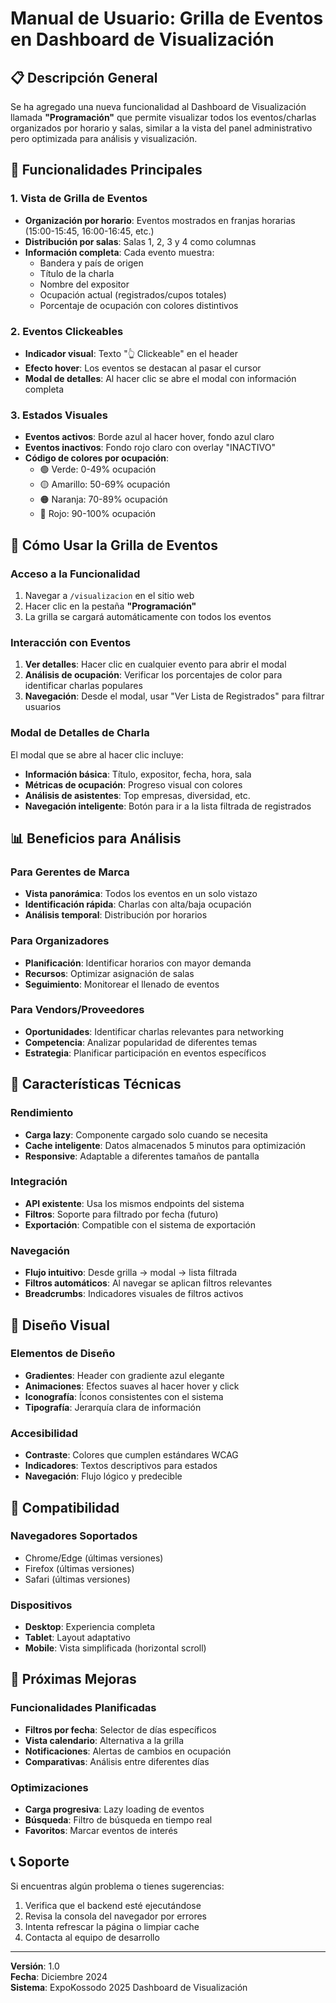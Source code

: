 # Manual de Usuario: Grilla de Eventos en Dashboard de Visualización

## 📋 Descripción General

Se ha agregado una nueva funcionalidad al Dashboard de Visualización llamada **"Programación"** que permite visualizar todos los eventos/charlas organizados por horario y salas, similar a la vista del panel administrativo pero optimizada para análisis y visualización.

## 🎯 Funcionalidades Principales

### 1. Vista de Grilla de Eventos
- **Organización por horario**: Eventos mostrados en franjas horarias (15:00-15:45, 16:00-16:45, etc.)
- **Distribución por salas**: Salas 1, 2, 3 y 4 como columnas
- **Información completa**: Cada evento muestra:
  - Bandera y país de origen
  - Título de la charla
  - Nombre del expositor
  - Ocupación actual (registrados/cupos totales)
  - Porcentaje de ocupación con colores distintivos

### 2. Eventos Clickeables
- **Indicador visual**: Texto "👆 Clickeable" en el header
- **Efecto hover**: Los eventos se destacan al pasar el cursor
- **Modal de detalles**: Al hacer clic se abre el modal con información completa

### 3. Estados Visuales
- **Eventos activos**: Borde azul al hacer hover, fondo azul claro
- **Eventos inactivos**: Fondo rojo claro con overlay "INACTIVO"
- **Código de colores por ocupación**:
  - 🟢 Verde: 0-49% ocupación
  - 🟡 Amarillo: 50-69% ocupación
  - 🟠 Naranja: 70-89% ocupación
  - 🔴 Rojo: 90-100% ocupación

## 🚀 Cómo Usar la Grilla de Eventos

### Acceso a la Funcionalidad
1. Navegar a `/visualizacion` en el sitio web
2. Hacer clic en la pestaña **"Programación"**
3. La grilla se cargará automáticamente con todos los eventos

### Interacción con Eventos
1. **Ver detalles**: Hacer clic en cualquier evento para abrir el modal
2. **Análisis de ocupación**: Verificar los porcentajes de color para identificar charlas populares
3. **Navegación**: Desde el modal, usar "Ver Lista de Registrados" para filtrar usuarios

### Modal de Detalles de Charla
El modal que se abre al hacer clic incluye:
- **Información básica**: Título, expositor, fecha, hora, sala
- **Métricas de ocupación**: Progreso visual con colores
- **Análisis de asistentes**: Top empresas, diversidad, etc.
- **Navegación inteligente**: Botón para ir a la lista filtrada de registrados

## 📊 Beneficios para Análisis

### Para Gerentes de Marca
- **Vista panorámica**: Todos los eventos en un solo vistazo
- **Identificación rápida**: Charlas con alta/baja ocupación
- **Análisis temporal**: Distribución por horarios

### Para Organizadores
- **Planificación**: Identificar horarios con mayor demanda
- **Recursos**: Optimizar asignación de salas
- **Seguimiento**: Monitorear el llenado de eventos

### Para Vendors/Proveedores
- **Oportunidades**: Identificar charlas relevantes para networking
- **Competencia**: Analizar popularidad de diferentes temas
- **Estrategia**: Planificar participación en eventos específicos

## 🔧 Características Técnicas

### Rendimiento
- **Carga lazy**: Componente cargado solo cuando se necesita
- **Cache inteligente**: Datos almacenados 5 minutos para optimización
- **Responsive**: Adaptable a diferentes tamaños de pantalla

### Integración
- **API existente**: Usa los mismos endpoints del sistema
- **Filtros**: Soporte para filtrado por fecha (futuro)
- **Exportación**: Compatible con el sistema de exportación

### Navegación
- **Flujo intuitivo**: Desde grilla → modal → lista filtrada
- **Filtros automáticos**: Al navegar se aplican filtros relevantes
- **Breadcrumbs**: Indicadores visuales de filtros activos

## 🎨 Diseño Visual

### Elementos de Diseño
- **Gradientes**: Header con gradiente azul elegante
- **Animaciones**: Efectos suaves al hacer hover y click
- **Iconografía**: Íconos consistentes con el sistema
- **Tipografía**: Jerarquía clara de información

### Accesibilidad
- **Contraste**: Colores que cumplen estándares WCAG
- **Indicadores**: Textos descriptivos para estados
- **Navegación**: Flujo lógico y predecible

## 📱 Compatibilidad

### Navegadores Soportados
- Chrome/Edge (últimas versiones)
- Firefox (últimas versiones)
- Safari (últimas versiones)

### Dispositivos
- **Desktop**: Experiencia completa
- **Tablet**: Layout adaptativo
- **Mobile**: Vista simplificada (horizontal scroll)

## 🔄 Próximas Mejoras

### Funcionalidades Planificadas
- **Filtros por fecha**: Selector de días específicos
- **Vista calendario**: Alternativa a la grilla
- **Notificaciones**: Alertas de cambios en ocupación
- **Comparativas**: Análisis entre diferentes días

### Optimizaciones
- **Carga progresiva**: Lazy loading de eventos
- **Búsqueda**: Filtro de búsqueda en tiempo real
- **Favoritos**: Marcar eventos de interés

## 📞 Soporte

Si encuentras algún problema o tienes sugerencias:
1. Verifica que el backend esté ejecutándose
2. Revisa la consola del navegador por errores
3. Intenta refrescar la página o limpiar cache
4. Contacta al equipo de desarrollo

---

**Versión**: 1.0  
**Fecha**: Diciembre 2024  
**Sistema**: ExpoKossodo 2025 Dashboard de Visualización 